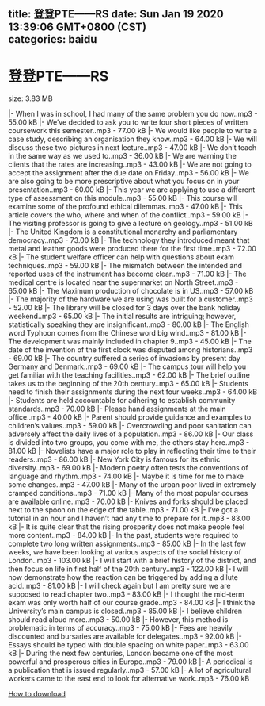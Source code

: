 
title: 登登PTE——RS
date: Sun Jan 19 2020 13:39:06 GMT+0800 (CST)    
categories: baidu
---

# 登登PTE——RS
size: 3.83 MB
 
 
|- When I was in school, I had many of the same problem you do now..mp3 - 55.00 kB
|- We’ve decided to ask you to write four short pieces of written coursework this semester..mp3 - 77.00 kB
|- We would like people to write a case study, describing an organisation they know..mp3 - 64.00 kB
|- We will discuss these two pictures in next lecture..mp3 - 47.00 kB
|- We don’t teach in the same way as we used to..mp3 - 36.00 kB
|- We are warning the clients that the rates are increasing..mp3 - 43.00 kB
|- We are not going to accept the assignment after the due date on Friday..mp3 - 56.00 kB
|- We are also going to be more prescriptive about what you focus on in your presentation..mp3 - 60.00 kB
|- This year we are applying to use a different type of assessment on this module..mp3 - 55.00 kB
|- This course will examine some of the profound ethical dilemmas..mp3 - 47.00 kB
|- This article covers the who, where and when of the conflict..mp3 - 59.00 kB
|- The visiting professor is going to give a lecture on geology..mp3 - 51.00 kB
|- The United Kingdom is a constitutional monarchy and parliamentary democracy..mp3 - 73.00 kB
|- The technology they introduced meant that metal and leather goods were produced there for the first time..mp3 - 72.00 kB
|- The student welfare officer can help with questions about exam techniques..mp3 - 59.00 kB
|- The mismatch between the intended and reported uses of the instrument has become clear..mp3 - 71.00 kB
|- The medical centre is located near the supermarket on North Street..mp3 - 65.00 kB
|- The Maximum production of chocolate is in US..mp3 - 57.00 kB
|- The majority of the hardware we are using was built for a customer..mp3 - 52.00 kB
|- The library will be closed for 3 days over the bank holiday weekend..mp3 - 65.00 kB
|- The initial results are intriguing; however, statistically speaking they are insignificant..mp3 - 80.00 kB
|- The English word Typhoon comes from the Chinese word big wind..mp3 - 81.00 kB
|- The development was mainly included in chapter 9..mp3 - 45.00 kB
|- The date of the invention of the first clock was disputed among historians..mp3 - 69.00 kB
|- The country suffered a series of invasions by present day Germany and Denmark..mp3 - 69.00 kB
|- The campus tour will help you get familiar with the teaching facilities..mp3 - 62.00 kB
|- The brief outline takes us to the beginning of the 20th century..mp3 - 65.00 kB
|- Students need to finish their assignments during the next four weeks..mp3 - 64.00 kB
|- Students are held accountable for adhering to establish community standards..mp3 - 70.00 kB
|- Please hand assignments at the main office..mp3 - 40.00 kB
|- Parent should provide guidance and examples to children’s values..mp3 - 59.00 kB
|- Overcrowding and poor sanitation can adversely affect the daily lives of a population..mp3 - 86.00 kB
|- Our class is divided into two groups, you come with me, the others stay here..mp3 - 81.00 kB
|- Novelists have a major role to play in reflecting their time to their readers..mp3 - 86.00 kB
|- New York City is famous for its ethnic diversity..mp3 - 69.00 kB
|- Modern poetry often tests the conventions of language and rhythm..mp3 - 74.00 kB
|- Maybe it is time for me to make some changes..mp3 - 47.00 kB
|- Many of the urban poor lived in extremely cramped conditions..mp3 - 71.00 kB
|- Many of the most popular courses are available online..mp3 - 70.00 kB
|- Knives and forks should be placed next to the spoon on the edge of the table..mp3 - 71.00 kB
|- I’ve got a tutorial in an hour and I haven’t had any time to prepare for it..mp3 - 83.00 kB
|- It is quite clear that the rising prosperity does not make people feel more content..mp3 - 84.00 kB
|- In the past, students were required to complete two long written assignments..mp3 - 85.00 kB
|- In the last few weeks, we have been looking at various aspects of the social history of London..mp3 - 103.00 kB
|- I will start with a brief history of the district, and then focus on life in first half of the 20th century..mp3 - 122.00 kB
|- I will now demonstrate how the reaction can be triggered by adding a dilute acid..mp3 - 81.00 kB
|- I will check again but I am pretty sure we are supposed to read chapter two..mp3 - 83.00 kB
|- I thought the mid-term exam was only worth half of our course grade..mp3 - 84.00 kB
|- I think the University’s main campus is closed..mp3 - 85.00 kB
|- I believe children should read aloud more..mp3 - 50.00 kB
|- However, this method is problematic in terms of accuracy..mp3 - 75.00 kB
|- Fees are heavily discounted and bursaries are available for delegates..mp3 - 92.00 kB
|- Essays should be typed with double spacing on white paper..mp3 - 63.00 kB
|- During the next few centuries, London became one of the most powerful and prosperous cities in Europe..mp3 - 79.00 kB
|- A periodical is a publication that is issued regularly..mp3 - 57.00 kB
|- A lot of agricultural workers came to the east end to look for alternative work..mp3 - 76.00 kB

[How to download](https://bpcam.bemobtrk.com/go/2ceec3aa-1ca2-46d6-b9ff-aaa5c184517c?jno=652)